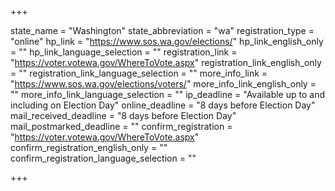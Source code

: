 +++

state_name = "Washington"
state_abbreviation = "wa"
registration_type = "online"
hp_link = "https://www.sos.wa.gov/elections/"
hp_link_english_only = ""
hp_link_language_selection = ""
registration_link = "https://voter.votewa.gov/WhereToVote.aspx"
registration_link_english_only = ""
registration_link_language_selection = ""
more_info_link = "https://www.sos.wa.gov/elections/voters/"
more_info_link_english_only = ""
more_info_link_language_selection = ""
ip_deadline = "Available up to and including on Election Day"
online_deadline = "8 days before Election Day"
mail_received_deadline = "8 days before Election Day"
mail_postmarked_deadline = ""
confirm_registration = "https://voter.votewa.gov/WhereToVote.aspx"
confirm_registration_english_only = ""
confirm_registration_language_selection = ""

+++